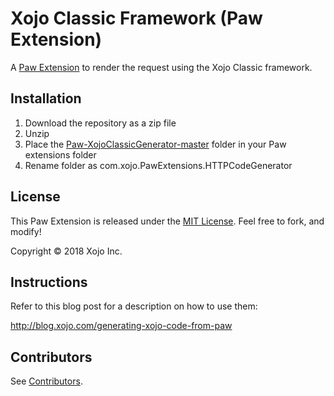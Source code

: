 # Xojo Classic Framework (Paw Extension)

A [Paw Extension](https://paw.cloud/extensions/) to render the request using the Xojo Classic framework.

## Installation

1. Download the repository as a zip file
2. Unzip
3. Place the [Paw-XojoClassicGenerator-master](https://github.com/xojo/Paw-XojoClassicGenerator/tree/master) folder in your Paw extensions folder
4. Rename folder as com.xojo.PawExtensions.HTTPCodeGenerator

## License

This Paw Extension is released under the [MIT License](LICENSE). Feel free to fork, and modify!

Copyright © 2018 Xojo Inc.

## Instructions
Refer to this blog post for a description on how to use them:

http://blog.xojo.com/generating-xojo-code-from-paw

## Contributors

See [Contributors](https://github.com/xojo/Paw-XojoClassicGenerator/graphs/contributors).
